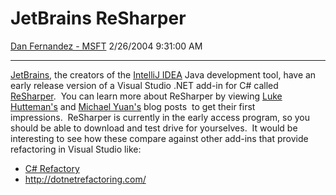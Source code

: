 <div id="page">

# JetBrains ReSharper

[Dan Fernandez -
MSFT](https://social.msdn.microsoft.com/profile/Dan%20Fernandez%20-%20MSFT)
2/26/2004 9:31:00 AM

-----

<div id="content">

[JetBrains](http://www.jetbrains.com/), the creators of the [IntelliJ
IDEA](http://www.jetbrains.com/idea/) Java development tool, have an
early release version of a Visual Studio .NET add-in for C\# called
[ReSharper](http://www.jetbrains.com/resharper/).  You can learn more
about ReSharper by viewing [Luke
Hutteman's](http://www.hutteman.com/weblog/2004/02/14-163.html) and
[Michael
Yuan's](http://weblogs.asp.net/juntao/archive/2004/02/17/74965.aspx)
blog posts  to get their first impressions.  ReSharper is currently in
the early access program, so you should be able to download and test
drive for yourselves.  It would be interesting to see how these compare
against other add-ins that provide refactoring in Visual Studio like:

  - [C\#
    Refactory](http://www.xtreme-simplicity.net/csharprefactory.html)
  - <http://dotnetrefactoring.com/>

</div>

</div>
